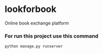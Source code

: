 # lookforbook
Online book exchange platform
### For run this project use this command
```python
python manage.py runserver

```
